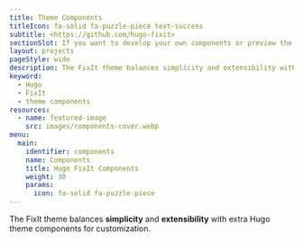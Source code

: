 ```yaml
---
title: Theme Components
titleIcon: fa-solid fa-puzzle-piece text-success
subtitle: <https://github.com/hugo-fixit>
sectionSlot: If you want to develop your own components or preview the effects of some of the above components, you might as well take a look at the following articles.
layout: projects
pageStyle: wide
description: The FixIt theme balances simplicity and extensibility with extra Hugo theme components for customization.
keyword:
  - Hugo
  - FixIt
  - theme components
resources:
  - name: featured-image
    src: images/components-cover.webp
menu:
  main:
    identifier: components
    name: Components
    title: Hugo FixIt Components
    weight: 30
    params:
      icon: fa-solid fa-puzzle-piece
---
```


The FixIt theme balances **simplicity** and **extensibility** with extra Hugo theme components for customization.
